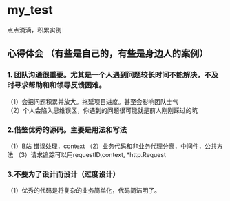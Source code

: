 # my_test
点点滴滴，积累实例

## 心得体会 （有些是自己的，有些是身边人的案例）
### 1. 团队沟通很重要。尤其是一个人遇到问题较长时间不能解决，不及时寻求帮助和和领导反馈困难。  
   （1）会把问题积累并放大。拖延项目进度。甚至会影响团队士气  
   （2）个人会陷入思维误区，你遇到的问题很可能就是前人刚刚踩过的坑   
   
### 2.借鉴优秀的源码。主要是用法和写法
   （1）B站 错误处理，context
   （2）业务代码和非业务代理分离，中间件，公共方法
   （3）请求追踪可以用requestID,context, *http.Request

### 3.不要为了设计而设计（过度设计）
   （1）优秀的代码是将复杂的业务简单化，代码简洁明了。   
   
